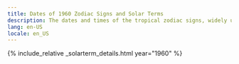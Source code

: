 ```yaml
---
title: Dates of 1960 Zodiac Signs and Solar Terms
description: The dates and times of the tropical zodiac signs, widely used in western astrology, and solar terms of year 1960
lang: en-US
locale: en_US
---
```

{% include_relative _solarterm_details.html year="1960" %}
